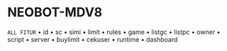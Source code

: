 # NEOBOT-MDV8

```ALL FITUR```
 • id
 • sc
 • simi
 • limit
 • rules
 • game
 • listgc
 • listpc
 • owner
 • script
 • server
 • buylimit
 • cekuser
 • runtime
 • dashboard
